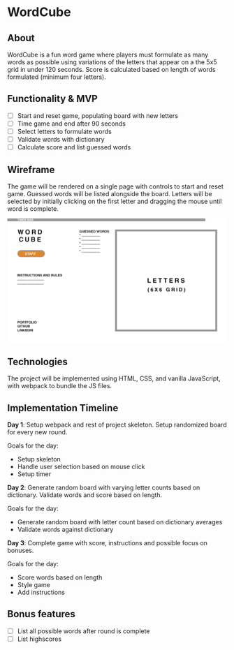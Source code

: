 # WordCube

## About

WordCube is a fun word game where players must formulate as many words as possible using variations of the letters that appear on a the 5x5 grid in under 120 seconds. Score is calculated based on length of words formulated (minimum four letters).

## Functionality & MVP

- [ ] Start and reset game, populating board with new letters
- [ ] Time game and end after 90 seconds
- [ ] Select letters to formulate words
- [ ] Validate words with dictionary
- [ ] Calculate score and list guessed words

## Wireframe

The game will be rendered on a single page with controls to start and reset game. Guessed words will be listed alongside the board. Letters will be selected by initially clicking on the first letter and dragging the mouse until word is complete.

![wireframe](./wireframe.png)

## Technologies

The project will be implemented using HTML, CSS, and vanilla JavaScript, with webpack to bundle the JS files.

## Implementation Timeline

**Day 1**: Setup webpack and rest of project skeleton. Setup randomized board for every new round.

Goals for the day:

- Setup skeleton
- Handle user selection based on mouse click
- Setup timer

**Day 2**: Generate random board with varying letter counts based on dictionary. Validate words and score based on length.

Goals for the day:
- Generate random board with letter count based on dictionary averages
- Validate words against dictionary

**Day 3**: Complete game with score, instructions and possible focus on bonuses.

Goals for the day:

- Score words based on length
- Style game
- Add instructions

## Bonus features

- [ ] List all possible words after round is complete
- [ ] List highscores
